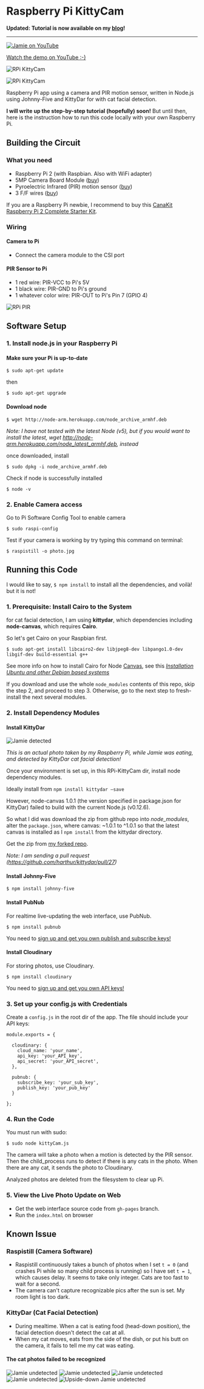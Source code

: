 # Raspberry Pi KittyCam

**Updated: Tutorial is now available on my [blog](http://www.girliemac.com/blog/2015/12/25/kittycam-raspberrypi-camera-cat-face-recog-nodejs/)!**

---

[![Jamie on YouTube](https://raw.githubusercontent.com/girliemac/RPi-KittyCam/master/photo/youtube.jpg "Jamie on YouTube")](https://www.youtube.com/watch?v=wqewhjhjaHY)

[Watch the demo on YouTube :-)](https://www.youtube.com/watch?v=wqewhjhjaHY)

![RPi KittyCam](https://lh3.googleusercontent.com/o-XG7ZijXM_UXQHuYrDxC6mlTofyUzUCmHqNmr6oRYZk=w1346-h757-no "Rapsberry Pi KittyCam")

![RPi KittyCam](https://lh3.googleusercontent.com/UuKlrNQWs5wFciRqI8qiZKTVoh4XrTBa40LD5mUa5MIn=w1346-h757-no "Rapsberry Pi KittyCam")

Raspberry Pi app using a camera and PIR motion sensor, written in Node.js using Johnny-Five and KittyDar for  with cat facial detection.

**I will write up the step-by-step tutorial (hopefully) soon!** But until then, here is the instruction how to run this code locally with your own Raspberry Pi.


## Building the Circuit

### What you need

- Raspberry Pi 2 (with Raspbian. Also with WiFi adapter)
- 5MP Camera Board Module ([buy](http://amzn.to/1pg7Y91))
- Pyroelectric Infrared (PIR) motion sensor ([buy](http://amzn.to/1pg828D))
- 3 F/F wires ([buy](http://amzn.to/1Mf50Xy))

If you are a Raspberry Pi newbie, I recommend to buy this [CanaKit Raspberry Pi 2 Complete Starter Kit](http://amzn.to/1QNFlcB).

### Wiring

#### Camera to Pi
- Connect the camera module to the CSI port

#### PIR Sensor to Pi
- 1 red wire: PIR-VCC to Pi's 5V
- 1 black wire: PIR-GND to Pi's ground
- 1 whatever color wire: PIR-OUT to Pi's Pin 7 (GPIO 4)

![RPi PIR](https://lh3.googleusercontent.com/vInXgXGKPueI2J4zq88BgUJOkcXgJCvReVT4kA2K1A16=w1424-h801-no "Rapsberry Pi 2, camera, and PIR wired")




## Software Setup

### 1. Install node.js in your Raspberry Pi

#### Make sure your Pi is up-to-date

`$ sudo apt-get update`

then

```
$ sudo apt-get upgrade
```

#### Download node

```
$ wget http://node-arm.herokuapp.com/node_archive_armhf.deb
```
*Note: I have not tested with the latest Node (v5), but if you would want to install the latest, wget http://node-arm.herokuapp.com/node_latest_armhf.deb, instead*

once downloaded, install

```
$ sudo dpkg -i node_archive_armhf.deb 
```

Check if node is successfully installed

```
$ node -v
```

### 2. Enable Camera access

Go to Pi Software Config Tool to enable camera

```
$ sudo raspi-config
```

Test if your camera is working by try typing this command on terminal:

```
$ raspistill -o photo.jpg
```


## Running this Code

I would like to say, `$ npm install` to install all the dependencies, and voilà! but it is not!

### 1. Prerequisite: Install Cairo to the System

for cat facial detection, I am using **kittydar**, which dependencies including **node-canvas**, which requires **Cairo**.

So let's get Cairo on your Raspbian first.

```
$ sudo apt-get install libcairo2-dev libjpeg8-dev libpango1.0-dev libgif-dev build-essential g++
```

See more info on how to install Cairo for Node [Canvas](https://github.com/Automattic/node-canvas), see this [*Installation Ubuntu and other Debian based systems*](https://github.com/Automattic/node-canvas/wiki/Installation---Ubuntu-and-other-Debian-based-systems)

If you download and use the whole `node_modules` contents of this repo, skip the step 2, and proceed to step 3.
Otherwise, go to the next step to fresh-install the next several modules.


### 2. Install Dependency Modules

#### Install KittyDar

![Jamie detected](https://raw.githubusercontent.com/girliemac/RPi-KittyCam/master/photo/jamie-detected.png "Jamie detected by KittyDar")

*This is an actual photo taken by my Raspberry Pi, while Jamie was eating, and detected by KittyDar cat facial detection!*


Once your environment is set up, in this RPi-KittyCam dir, install node dependency modules.

Ideally install from `npm install kittydar —save`

However, node-canvas 1.0.1 (the version specified in package.json for KittyDar) failed to build with the current Node.js (v0.12.6).

So what I did was download the zip from github repo into *node_modules*, alter the `package.json`, where canvas: ~1.0.1 to ^1.0.1 so that the latest canvas is installed as I `npm install` from the kittydar directory.

Get the zip from [my forked repo](https://github.com/girliemac/kittydar).

*Note: I am sending a pull request (https://github.com/harthur/kittydar/pull/27)*

#### Install Johnny-Five

```
$ npm install johnny-five
```

#### Install PubNub

For realtime live-updating the web interface, use PubNub.

```
$ npm install pubnub
```

You need to [sign up and get you own publish and subscribe keys!](http://pubnub.com)

#### Install Cloudinary

For storing photos, use Cloudinary.

```
$ npm install cloudinary
```

You need to [sign up and get you own API keys!](http://cloudinary.com)

### 3. Set up your config.js with Credentials

Create a `config.js` in the root dir of the app.
The file should include your API keys:

```
module.exports = {

  cloudinary: {
    cloud_name: 'your_name',
    api_key: 'your_API_key',
    api_secret: 'your_API_secret',
  },

  pubnub: {
    subscribe_key: 'your_sub_key',
    publish_key: 'your_pub_key'
  }

};
```

### 4. Run the Code

You must run with sudo:

```
$ sudo node kittyCam.js
```

The camera will take a photo when a motion is detected by the PIR sensor.
Then the child_process runs to detect if there is any cats in the photo.
When there are any cat, it sends the photo to Cloudinary.

Analyzed photos are deleted from the filesystem to clear up Pi.

### 5. View the Live Photo Update on Web

- Get the web interface source code from `gh-pages` branch.
- Run the `index.html` on browser


## Known Issue

### Raspistill (Camera Software)
- Raspistill continuously takes a bunch of photos when I set `t = 0` (and crashes Pi while so many child process is running) so I have set `t = 1`, which causes delay. It seems to take only integer. Cats are too fast to wait for a second. 
- The camera can't capture recognizable pics after the sun is set. My room light is too dark.

### KittyDar (Cat Facial Detection)

- During mealtime. When a cat is eating food (head-down position), the facial detection doesn't detect the cat at all.
- When my cat moves, eats from the side of the dish, or put his butt on the camera, it fails to tell me my cat was eating.

#### The cat photos failed to be recognized

![Jamie undetected](photo/image_14.jpg "Jamie undetected")
![Jamie undetected](photo/image_24.jpg "Jamie undetected")
![Jamie undetected](photo/image_150.jpg "Jamie undetected")
![Jamie undetected](photo/image_166.jpg "Jamie undetected")
![Upside-down Jamie undetected](photo/image_311.jpg "Jamie undetected")
